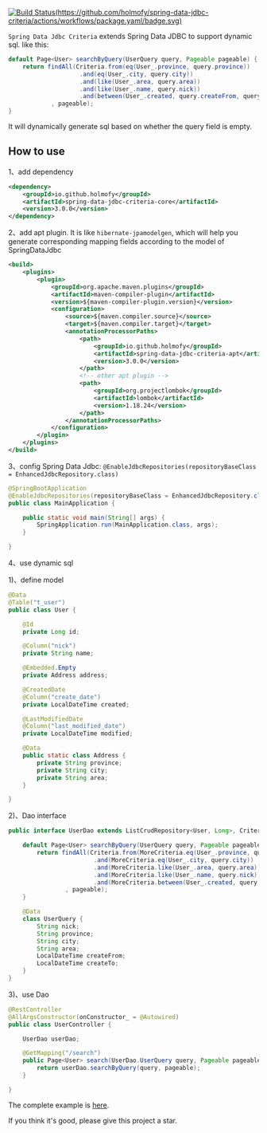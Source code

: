 [![Build Status(https://github.com/holmofy/spring-data-jdbc-criteria/actions/workflows/package.yaml/badge.svg)](https://github.com/holmofy/spring-data-jdbc-criteria/actions/workflows/package.yaml/badge.svg)](https://repo1.maven.org/maven2/io/github/holmofy/)

`Spring Data Jdbc Criteria` extends Spring Data JDBC to support dynamic sql. like this:

```java
default Page<User> searchByQuery(UserQuery query, Pageable pageable) {
    return findAll(Criteria.from(eq(User_.province, query.province))
                    .and(eq(User_.city, query.city))
                    .and(like(User_.area, query.area))
                    .and(like(User_.name, query.nick))
                    .and(between(User_.created, query.createFrom, query.createTo))
            , pageable);
}
```

It will dynamically generate sql based on whether the query field is empty.

## How to use 

1、add dependency
```xml
<dependency>
    <groupId>io.github.holmofy</groupId>
    <artifactId>spring-data-jdbc-criteria-core</artifactId>
    <version>3.0.0</version>
</dependency>
```

2、add apt plugin. It is like `hibernate-jpamodelgen`, which will help you generate corresponding mapping fields according to the model of SpringDataJdbc
```xml
<build>
    <plugins>
        <plugin>
            <groupId>org.apache.maven.plugins</groupId>
            <artifactId>maven-compiler-plugin</artifactId>
            <version>${maven-compiler-plugin.version}</version>
            <configuration>
                <source>${maven.compiler.source}</source>
                <target>${maven.compiler.target}</target>
                <annotationProcessorPaths>
                    <path>
                        <groupId>io.github.holmofy</groupId>
                        <artifactId>spring-data-jdbc-criteria-apt</artifactId>
                        <version>3.0.0</version>
                    </path>
                    <!-- other apt plugin -->
                    <path>
                        <groupId>org.projectlombok</groupId>
                        <artifactId>lombok</artifactId>
                        <version>1.18.24</version>
                    </path>
                </annotationProcessorPaths>
            </configuration>
        </plugin>
    </plugins>
</build>
```

3、config Spring Data Jdbc: `@EnableJdbcRepositories(repositoryBaseClass = EnhancedJdbcRepository.class)`

```java
@SpringBootApplication
@EnableJdbcRepositories(repositoryBaseClass = EnhancedJdbcRepository.class)
public class MainApplication {

    public static void main(String[] args) {
        SpringApplication.run(MainApplication.class, args);
    }

}
```

4、use dynamic sql

1)、define model
```java
@Data
@Table("t_user")
public class User {

    @Id
    private Long id;

    @Column("nick")
    private String name;

    @Embedded.Empty
    private Address address;

    @CreatedDate
    @Column("create_date")
    private LocalDateTime created;

    @LastModifiedDate
    @Column("last_modified_date")
    private LocalDateTime modified;

    @Data
    public static class Address {
        private String province;
        private String city;
        private String area;
    }

}
```
2)、Dao interface
```java
public interface UserDao extends ListCrudRepository<User, Long>, CriteriaExecutor<User> {

    default Page<User> searchByQuery(UserQuery query, Pageable pageable) {
        return findAll(Criteria.from(MoreCriteria.eq(User_.province, query.province))
                        .and(MoreCriteria.eq(User_.city, query.city))
                        .and(MoreCriteria.like(User_.area, query.area))
                        .and(MoreCriteria.like(User_.name, query.nick))
                        .and(MoreCriteria.between(User_.created, query.createFrom, query.createTo))
                , pageable);
    }

    @Data
    class UserQuery {
        String nick;
        String province;
        String city;
        String area;
        LocalDateTime createFrom;
        LocalDateTime createTo;
    }
}
```
3)、use Dao
```java
@RestController
@AllArgsConstructor(onConstructor_ = @Autowired)
public class UserController {

    UserDao userDao;

    @GetMapping("/search")
    public Page<User> search(UserDao.UserQuery query, Pageable pageable) {
        return userDao.searchByQuery(query, pageable);
    }

}
```

The complete example is [here](https://github.com/holmofy/spring-data-jdbc-criteria/tree/master/spring-data-jdbc-criteria-example).

If you think it's good, please give this project a star.
